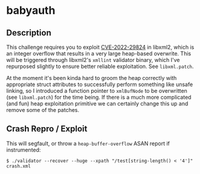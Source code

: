 # babyauth

## Description

This challenge requires you to exploit [CVE-2022-29824](https://packetstormsecurity.com/files/167345/libxml2-xmlBufAdd-Heap-Buffer-Overflow.html)
in libxml2, which is an integer overflow that results in a very large
heap-based overwrite. This will be triggered through libxml2's `xmllint` validator
binary, which I've repurposed slightly to ensure better reliable exploitation. See `libxml.patch`.

At the moment it's been kinda hard to groom the heap correctly with appropriate struct attributes 
to successfully perform something like unsafe linking, so I introduced a function pointer to `xmlBufNode`
to be overwritten (see `libxml.patch`) for the time being. If there is a much more complicated (and fun) heap exploitation primitive we can certainly change this up and remove some of the patches.

## Crash Repro / Exploit

This will segfault, or throw a `heap-buffer-overflow` ASAN report if instrumented:

```
$ ./validator --recover --huge --xpath "/test[string-length() < '4']" crash.xml
```
